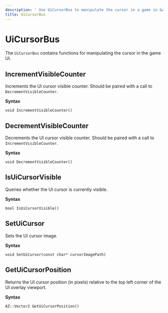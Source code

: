 ```yaml
---
description: ' Use UiCursorBus to manipulate the cursor in a game in &ALYlong;. '
title: UiCursorBus
---
```

# UiCursorBus<a name="lua-scripting-ces-api-ui-uicursorbus"></a>

The `UiCursorBus` contains functions for manipulating the cursor in the game UI\.

## IncrementVisibleCounter<a name="lua-scripting-ces-api-ui-incrementvisiblecounter"></a>

Increments the UI cursor visible counter\. Should be paired with a call to `DecrementVisibleCounter`\.

**Syntax**

```
void IncrementVisibleCounter()
```

## DecrementVisibleCounter<a name="lua-scripting-ces-api-ui-cecrementvisiblecounter"></a>

Decrements the UI cursor visible counter\. Should be paired with a call to `IncrementVisibleCounter`\.

**Syntax**

```
void DecrementVisibleCounter()
```

## IsUiCursorVisible<a name="lua-scripting-ces-api-ui-isuicursorvisible"></a>

Queries whether the UI cursor is currently visible\.

**Syntax**

```
bool IsUiCursorVisible()
```

## SetUiCursor<a name="lua-scripting-ces-api-ui-setuicursor"></a>

Sets the UI cursor image\.

**Syntax**

```
void SetUiCursor(const char* cursorImagePath) 
```

## GetUiCursorPosition<a name="lua-scripting-ces-api-ui-getuicursorposition"></a>

Returns the UI cursor position \(in pixels\) relative to the top left corner of the UI overlay viewport\.

**Syntax**

```
AZ::Vector2 GetUiCursorPosition()
```